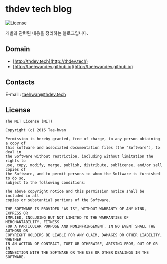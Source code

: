 thdev tech blog
====

[![License](https://img.shields.io/github/license/mashape/apistatus.svg)]()

개발과 관련된 내용을 정리하는 블로그입니다.

## Domain

- [http://thdev.tech](http://thdev.tech)
- [http://taehwandev.github.io](http://taehwandev.github.io)

## Contacts
E-mail : [taehwan@thdev.tech](mailto:taehwan@thdev.tech)


## License

```
The MIT License (MIT)

Copyright (c) 2016 Tae-hwan

Permission is hereby granted, free of charge, to any person obtaining a copy of
this software and associated documentation files (the "Software"), to deal in
the Software without restriction, including without limitation the rights to
use, copy, modify, merge, publish, distribute, sublicense, and/or sell copies of
the Software, and to permit persons to whom the Software is furnished to do so,
subject to the following conditions:

The above copyright notice and this permission notice shall be included in all
copies or substantial portions of the Software.

THE SOFTWARE IS PROVIDED "AS IS", WITHOUT WARRANTY OF ANY KIND, EXPRESS OR
IMPLIED, INCLUDING BUT NOT LIMITED TO THE WARRANTIES OF MERCHANTABILITY, FITNESS
FOR A PARTICULAR PURPOSE AND NONINFRINGEMENT. IN NO EVENT SHALL THE AUTHORS OR
COPYRIGHT HOLDERS BE LIABLE FOR ANY CLAIM, DAMAGES OR OTHER LIABILITY, WHETHER
IN AN ACTION OF CONTRACT, TORT OR OTHERWISE, ARISING FROM, OUT OF OR IN
CONNECTION WITH THE SOFTWARE OR THE USE OR OTHER DEALINGS IN THE SOFTWARE.
```

